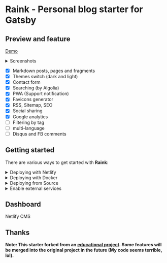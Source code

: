 # Raink - Personal blog starter for Gatsby

## Preview and feature

[Demo](https://zuolan.me/)

<details><summary>Screenshots</summary><br>
Later
<br>
<br>
</details>

* [x] Markdown posts, pages and fragments
* [x] Themes switch (dark and light)
* [x] Contact form
* [x] Searching (by Algolia)
* [x] PWA (Support notification)
* [x] Favicons generator
* [x] RSS, Sitemap, SEO
* [x] Social sharing
* [x] Google analytics
* [ ] Filtering by tag
* [ ] multi-language
* [ ] Disqus and FB comments

## Getting started

There are various ways to get started with **Raink**:

<details><summary>Deploying with Netlify</summary><br>
Fork this project, and deploy to [Netlify](https://www.netlify.com/).
<br>
<br>
</details>

<details><summary>Deploying with Docker</summary><br>
NOTE: Your GatsbyJS site will be created into `$(pwd)/site` automatically.

```
# develop
docker run -it --rm -v $(pwd)/site:/site -p 8000:8000 zuolan/gatsby develop

# build
docker run -it --rm -v $(pwd)/site:/site -p 8000:8000 zuolan/gatsby build

# serve
docker run -it --rm -v $(pwd)/site:/site -p 8000:8000 zuolan/gatsby serve

# other
docker run -it --rm -v $(pwd)/site:/site -p 8000:8000 zuolan/gatsby <YOUR COMMAND>
```

For example to install a new NPM-module:

```
docker run -it --rm -v $(pwd)/site:/site aripalo/gatsby-docker yarn add gatsby-transformer-yaml
```
<br>
<br>
</details>

<details><summary>Deploying from Source</summary><br>
Later
<br>
<br>
</details>

<details><summary>Enable external services</summary><br>
The starter uses external services for some functions: contact form, comments, searching, analytics. To use them you have to secure some access data. No worries, all services are free or have generous free tiers big enough for a personal blog.

The starter needs an `.env` file like this in the root folder

```
GOOGLE_ANALYTICS_ID = ...
ALGOLIA_APP_ID = ...
ALGOLIA_SEARCH_ONLY_API_KEY = ...
ALGOLIA_ADMIN_API_KEY = ...
ALGOLIA_INDEX_NAME = ...
FB_APP_ID = ...
DISQUS = ...
```

The contact form does not need any settings it should work out of the box if you deploy the website to [Netlify](https://www.netlify.com/).
<br>
<br>
</details>

## Dashboard

Netlify CMS

## Thanks

**Note: This starter forked from an [educational project](https://forgatsby.greglobinski.com/gatsby-starter-personal-blog/). Some features will be merged into the original project in the future (My code seems terrible, lol).**